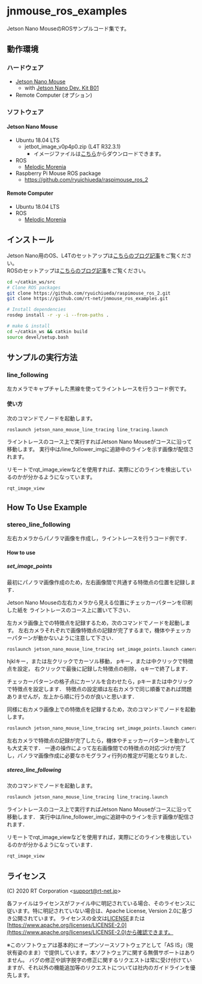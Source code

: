 # jnmouse_ros_examples

Jetson Nano MouseのROSサンプルコード集です。

## 動作環境

### ハードウェア
- [Jetson Nano Mouse](https://rt-net.jp/products/jetson-nano-mouse/)
  - with [Jetson Nano Dev. Kit B01](https://ryoyo-gpu.jp/products/jetson/nano2/)
- Remote Computer (オプション)

### ソフトウェア
#### Jetson Nano Mouse
  - Ubuntu 18.04 LTS
    - jetbot_image_v0p4p0.zip (L4T R32.3.1)
      - イメージファイルは[こちら](https://jetbot.org/master/software_setup/sd_card.html#old-releases)からダウンロードできます。
  - ROS
    - [Melodic Morenia](https://wiki.ros.org/melodic/Installation/Ubuntu)
  - Raspberry Pi Mouse ROS package
    - https://github.com/ryuichiueda/raspimouse_ros_2

#### Remote Computer
  - Ubuntu 18.04 LTS
  - ROS
    - [Melodic Morenia](https://wiki.ros.org/melodic/Installation/Ubuntu)

## インストール

Jetson Nano用のOS、L4Tのセットアップは[こちらのブログ記事](https://rt-net.jp/mobility/archives/14941)をご覧ください。  
ROSのセットアップは[こちらのブログ記事](https://rt-net.jp/mobility/archives/15162)をご覧ください。

```sh
cd ~/catkin_ws/src
# Clone ROS packages
git clone https://github.com/ryuichiueda/raspimouse_ros_2.git
git clone https://github.com/rt-net/jnmouse_ros_examples.git

# Install dependencies
rosdep install -r -y -i --from-paths .

# make & install
cd ~/catkin_ws && catkin build
source devel/setup.bash
```

## サンプルの実行方法
### line_following

左カメラでキャプチャした黒線を使ってライントレースを行うコード例です。

#### 使い方

次のコマンドでノードを起動します。

```sh
roslaunch jetson_nano_mouse_line_tracing line_tracing.launch
```

ライントレースのコース上で実行すればJetson Nano Mouseがコースに沿って移動します。
実行中は/line_follower_imgに追跡中のラインを示す画像が配信されます。

リモートでrqt_image_viewなどを使用すれば、実際にどのラインを検出しているのかが分かるようになっています。

```sh
rqt_image_view
```


## How To Use Example
### stereo_line_following

左右カメラからパノラマ画像を作成し，ライントレースを行うコード例です．

#### How to use
##### set_image_points 
最初にパノラマ画像作成のため，左右画像間で共通する特徴点の位置を記録します．

Jetson Nano Mouseの左右カメラから見える位置にチェッカーパターンを印刷した紙を
ライントレースのコース上に置いて下さい．

左カメラ画像上での特徴点を記録するため，次のコマンドでノードを起動します。
左右カメラそれぞれで画像特徴点の記録が完了するまで，機体やチェッカーパターンが動かないように注意して下さい．

```sh
roslaunch jetson_nano_mouse_line_tracing set_image_points.launch camera_position:=left
```

hjklキー，または左クリックでカーソル移動，
pキー，または中クリックで特徴点を設定，
右クリックで最後に記録した特徴点の削除，
qキーで終了します．

チェッカーパターンの格子点にカーソルを合わせたら，pキーまたは中クリックで特徴点を設定します．
特徴点の設定順は左右カメラで同じ順番であれば問題ありませんが，左上から順に行うのが良いと思います．

同様に右カメラ画像上での特徴点を記録するため，次のコマンドでノードを起動します。

```sh
roslaunch jetson_nano_mouse_line_tracing set_image_points.launch camera_position:=left
```


左右カメラで特徴点の記録が完了したら，機体やチェッカーパターンを動かしても大丈夫です．
一連の操作によって左右画像間での特徴点の対応づけが完了し，パノラマ画像作成に必要なホモグラフィ行列の推定が可能となりました．

##### stereo_line_following

次のコマンドでノードを起動します。

```sh
roslaunch jetson_nano_mouse_line_tracing line_tracing.launch
```

ライントレースのコース上で実行すればJetson Nano Mouseがコースに沿って移動します．
実行中は/line_follower_imgに追跡中のラインを示す画像が配信されます．

リモートでrqt_image_viewなどを使用すれば，実際にどのラインを検出しているのかが分かるようになっています．

```
rqt_image_view
```

## ライセンス

(C) 2020 RT Corporation \<support@rt-net.jp\>

各ファイルはライセンスがファイル中に明記されている場合、そのライセンスに従います。特に明記されていない場合は、Apache License, Version 2.0に基づき公開されています。
ライセンスの全文は[LICENSE](./LICENSE)または[https://www.apache.org/licenses/LICENSE-2.0](https://www.apache.org/licenses/LICENSE-2.0)から確認できます。

※このソフトウェアは基本的にオープンソースソフトウェアとして「AS IS」（現状有姿のまま）で提供しています。本ソフトウェアに関する無償サポートはありません。
バグの修正や誤字脱字の修正に関するリクエストは常に受け付けていますが、それ以外の機能追加等のリクエストについては社内のガイドラインを優先します。
